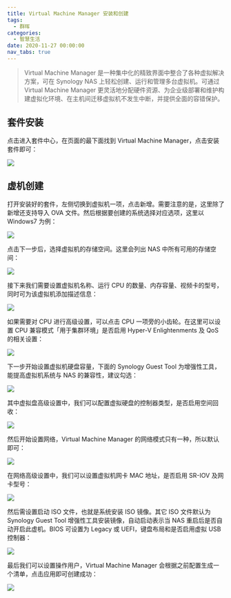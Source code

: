 ```yaml
---
title: Virtual Machine Manager 安装和创建
tags:
  - 群晖
categories:
  - 智慧生活
date: 2020-11-27 00:00:00
nav_tabs: true
---
```


> Virtual Machine Manager 是一种集中化的精致界面中整合了各种虚拟解决方案，可在 Synology NAS 上轻松创建、运行和管理多台虚拟机。可通过 Virtual Machine Manager 更灵活地分配硬件资源、为企业级部署和维护构建虚拟化环境、在主机间迁移虚拟机不发生中断，并提供全面的容错保护。

<!-- more -->

## 套件安装

点击进入套件中心，在页面的最下面找到 Virtual Machine Manager，点击安装套件即可：

![](https://cdn.dusays.com/2020/11/286-1.jpg)

## 虚机创建

打开安装好的套件，左侧切换到虚拟机一项，点击新增。需要注意的是，这里除了新增还支持导入 OVA 文件。然后根据要创建的系统选择对应选项，这里以 Windows7 为例：

![](https://cdn.dusays.com/2020/11/286-2.jpg)

点击下一步后，选择虚拟机的存储空间。这里会列出 NAS 中所有可用的存储空间：

![](https://cdn.dusays.com/2020/11/286-3.jpg)

接下来我们需要设置虚拟机名称、运行 CPU 的数量、内存容量、视频卡的型号，同时可为该虚拟机添加描述信息：

![](https://cdn.dusays.com/2020/11/286-4.jpg)

如果需要对 CPU 进行高级设置，可以点击 CPU 一项旁的小齿轮。在这里可以设置 CPU 兼容模式「用于集群环境」是否启用 Hyper-V Enlightenments 及 QoS 的相关设置：

![](https://cdn.dusays.com/2020/11/286-5.jpg)

下一步开始设置虚拟机硬盘容量，下面的 Synology Guest Tool 为增强性工具，能提高虚拟机系统与 NAS 的兼容性，建议勾选：

![](https://cdn.dusays.com/2020/11/286-6.jpg)

其中虚拟盘高级设置中，我们可以配置虚拟硬盘的控制器类型，是否启用空间回收：

![](https://cdn.dusays.com/2020/11/286-7.jpg)

然后开始设置网络，Virtual Machine Manager 的网络模式只有一种，所以默认即可：

![](https://cdn.dusays.com/2020/11/286-8.jpg)

在网络高级设置中，我们可以设置虚拟机网卡 MAC 地址，是否启用 SR-IOV 及网卡型号：

![](https://cdn.dusays.com/2020/11/286-9.jpg)

然后需设置启动 ISO 文件，也就是系统安装 ISO 镜像。其它 ISO 文件默认为 Synology Guest Tool 增强性工具安装镜像，自动启动表示当 NAS 重启后是否自动开启此虚机。BIOS 可设置为 Legacy 或 UEFI，键盘布局和是否启用虚拟 USB 控制器：

![](https://cdn.dusays.com/2020/11/286-10.jpg)

最后我们可以设置操作用户，Virtual Machine Manager 会根据之前配置生成一个清单，点击应用即可创建成功：

![](https://cdn.dusays.com/2020/11/286-11.jpg)